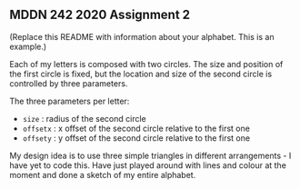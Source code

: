 ## MDDN 242 2020 Assignment 2

(Replace this README with information about your alphabet. This is an example.)

Each of my letters is composed with two circles. The size and position of the first circle is fixed, but the location and size of the second circle is controlled by three parameters.

The three parameters per letter:
  * `size` : radius of the second circle
  * `offsetx` : x offset of the second circle relative to the first one
  * `offsety` : y offset of the second circle relative to the first one

  My design idea is to use three simple triangles in different arrangements - I have yet to code this. Have just played around with lines and colour at the moment and done a sketch of my entire alphabet.

